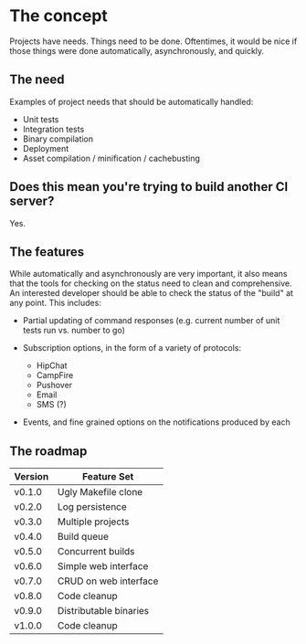 The concept
===========
Projects have needs. Things need to be done. Oftentimes, it would be nice if
those things were done automatically, asynchronously, and quickly.

The need
--------
Examples of project needs that should be automatically handled:

* Unit tests
* Integration tests
* Binary compilation
* Deployment
* Asset compilation / minification / cachebusting

Does this mean you're trying to build another CI server?
--------------------------------------------------------
Yes.

The features
------------
While automatically and asynchronously are very important, it also means that
the tools for checking on the status need to clean and comprehensive. An
interested developer should be able to check the status of the "build" at any
point. This includes:

* Partial updating of command responses (e.g. current number of unit tests run
  vs. number to go)

* Subscription options, in the form of a variety of protocols:

    * HipChat
    * CampFire
    * Pushover
    * Email
    * SMS (?)

* Events, and fine grained options on the notifications produced by each

The roadmap
-----------
| Version | Feature Set            |
| ------- | ---------------------- |
| v0.1.0  | Ugly Makefile clone    |
| v0.2.0  | Log persistence        |
| v0.3.0  | Multiple projects      |
| v0.4.0  | Build queue            |
| v0.5.0  | Concurrent builds      |
| v0.6.0  | Simple web interface   |
| v0.7.0  | CRUD on web interface  |
| v0.8.0  | Code cleanup           |
| v0.9.0  | Distributable binaries |
| v1.0.0  | Code cleanup           |

